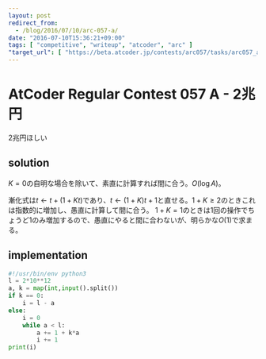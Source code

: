 ```yaml
---
layout: post
redirect_from:
  - /blog/2016/07/10/arc-057-a/
date: "2016-07-10T15:36:21+09:00"
tags: [ "competitive", "writeup", "atcoder", "arc" ]
"target_url": [ "https://beta.atcoder.jp/contests/arc057/tasks/arc057_a" ]
---
```


# AtCoder Regular Contest 057 A - 2兆円

$2$兆円ほしい

## solution

$K = 0$の自明な場合を除いて、素直に計算すれば間に合う。$O(\log A)$。

漸化式は$t \gets t + (1 + Kt)$であり、$t \gets (1 + K)t + 1$と直せる。$1 + K \ge 2$のときこれは指数的に増加し、愚直に計算して間に合う。
$1 + K = 1$のときは$1$回の操作でちょうど$1$のみ増加するので、愚直にやると間に合わないが、明らかな$O(1)$で求まる。

## implementation

``` python
#!/usr/bin/env python3
l = 2*10**12
a, k = map(int,input().split())
if k == 0:
    i = l - a
else:
    i = 0
    while a < l:
        a += 1 + k*a
        i += 1
print(i)
```
